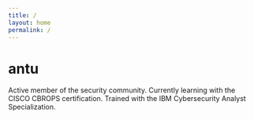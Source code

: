 ```yaml
---
title: /
layout: home
permalink: /
---
```


# antu

Active member of the security community. Currently learning with the CISCO CBROPS certification. Trained with the IBM Cybersecurity Analyst Specialization.
